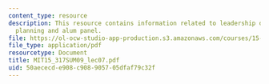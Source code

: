 ```yaml
---
content_type: resource
description: This resource contains information related to leadership development
  planning and alum panel.
file: https://ol-ocw-studio-app-production.s3.amazonaws.com/courses/15-317-organizational-leadership-and-change-summer-2009/50aececde908c908905705dfaf79c32f_MIT15_317SUM09_lec07.pdf
file_type: application/pdf
resourcetype: Document
title: MIT15_317SUM09_lec07.pdf
uid: 50aececd-e908-c908-9057-05dfaf79c32f
---
```

